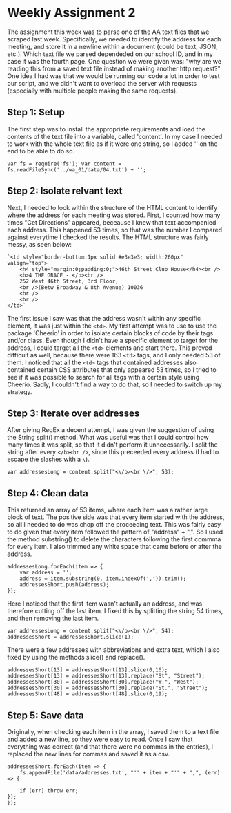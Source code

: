# Weekly Assignment 2
The assignment this week was to parse one of the AA text files that we scraped last week. Specifically, we needed to identify the address for each meeting, and store it in a newline within a document (could be text, JSON, etc.). Which text file we parsed dependeded on our school ID, and in my case it was the fourth page. One question we were given was: "why are we reading this from a saved text file instead of making another http request?" One idea I had was that we would be running our code a lot in order to test our script, and we didn't want to overload the server with requests (especially with multiple people making the same requests).

## Step 1: Setup
The first step was to install the appropriate requirements and load the contents of the text file into a variable, called 'content'. In my case I needed to work with the whole text file as if it were one string, so I added '' on the end to be able to do so.

`var fs = require('fs');
var content = fs.readFileSync('../wa_01/data/04.txt') + '';
`

## Step 2: Isolate relvant text
Next, I needed to look within the structure of the HTML content to identify where the address for each meeting was stored. First, I counted how many times "Get Directions" appeared, beceause I knew that text accompanied each address. This happened 53 times, so that was the number I compared against everytime I checked the results. The HTML structure was fairly messy, as seen below:

    `<td style="border-bottom:1px solid #e3e3e3; width:260px" valign="top">
    	<h4 style="margin:0;padding:0;">46th Street Club House</h4><br />
  	    <b>4 THE GRACE - </b><br />
		252 West 46th Street, 3rd Floor, 
		<br />(Betw Broadway & 8th Avenue) 10036
		<br />
		<br />
    </td>`

The first issue I saw was that the address wasn't within any specific element, it was just within the `<td>`. My first attempt was to use to use the package 'Cheerio' in order to isolate certain blocks of code by their tags and/or class. Even though I didn't have a specific element to target for the address, I could target all the `<td>` elements and start there. This proved difficult as well, because there were 163 `<td>` tags, and I only needed 53 of them. I noticed that all the `<td>` tags that contained addresses also contained certain CSS attributes that only appeared 53 times, so I tried to see if it was possible to search for all tags with a certain style using Cheerio. Sadly, I couldn't find a way to do that, so I needed to switch up my strategy.     
                    
## Step 3: Iterate over addresses
After giving RegEx a decent attempt, I was given the suggestion of using the String split() method. What was useful was that I could control how many times it was split, so that it didn't perform it unnecessarily. I split the string after every `</b><br />`, since this preceeded every address (I had to escape the slashes with a `\`). 

    var addressesLong = content.split("<\/b><br \/>", 53);
## Step 4: Clean data
This returned an array of 53 items, where each item was a rather large block of text. The positive side was that every item started with the address, so all I needed to do was chop off the proceeding text. This was fairly easy to do given that every item followed the pattern of "address" + ",". So I used the method substring() to delete the characters following the first commma for every item. I also trimmed any white space that came before or after the address.

    addressesLong.forEach(item => {
        var address = '';
        address = item.substring(0, item.indexOf(',')).trim();
        addressesShort.push(address);
    });

Here I noticed that the first item wasn't actually an address, and was therefore cutting off the last item. I fixed this by splitting the string 54 times, and then removing the last item.

    var addressesLong = content.split("<\/b><br \/>", 54);
    addressesShort = addressesShort.slice(1);

There were a few addresses with abbreviations and extra text, which I also fixed by using the methods slice() and replace(). 

    addressesShort[13] = addressesShort[13].slice(0,16);
    addressesShort[13] = addressesShort[13].replace("St", "Street");
    addressesShort[30] = addressesShort[30].replace("W.", "West");
    addressesShort[30] = addressesShort[30].replace("St.", "Street");
    addressesShort[48] = addressesShort[48].slice(0,19);

## Step 5: Save data
Originally, when checking each item in the array, I saved them to a text file and added a new line, so they were easy to read. Once I saw that everything was correct (and that there were no commas in the entries), I replaced the new lines for commas and saved it as a csv.

    addressesShort.forEach(item => {
        fs.appendFile('data/addresses.txt', "'" + item + "'" + ",", (err) => { 
          
        if (err) throw err; 
    });
    });
